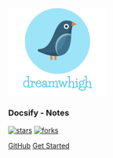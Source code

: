 <img width="200px" src="_media/logo.png">

### **Docsify - Notes**



[![stars](https://badgen.net/github/stars/dreamwhigh/Docsify-Notes?icon=github&color=4ab8a1)]((<https://github.com/dreamwhigh/Docsify-Notes>)) [![forks](https://badgen.net/github/forks/dreamwhigh/Docsify-Notes?icon=github&color=4ab8a1)](<https://github.com/dreamwhigh/Docsify-Notes>)

[GitHub](<https://github.com/dreamwhigh/Docsify-Notes>)
[Get Started](<https://dreamwhigh.github.io/Docsify-Notes/#/docsify>)

